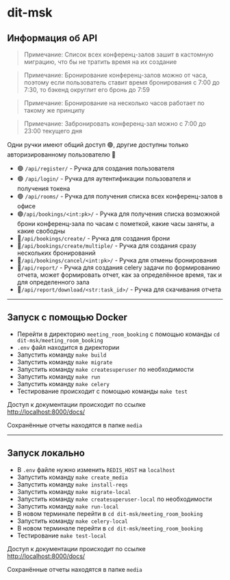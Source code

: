 # dit-msk
## Информация об API

> Примечание: Список всех конференц-залов зашит 
в кастомную миграцию, что бы не тратить время на их создание

> Примечание: Бронирование конференц-залов можно от часа,
поэтому если пользователь ставит время бронирования 
с 7:00 до 7:30, то бэкенд округлит его бронь до 7:59

> Примечание: Бронирование на несколько часов работает
по такому же принципу

> Примечание: Забронировать конференц-зал можно с 7:00 до 23:00 текущего дня

Одни ручки имеют общий доступ 🟢, 
другие доступны только авторизированному пользователю 🔴

- 🟢 `/api/register/` - Ручка для создания пользователя 
- 🟢 `/api/login/` - Ручка для аутентификации пользователя и 
получения токена
- 🟢 `/api/rooms/` - Ручка для получения списка 
всех конференц-залов в офисе
- 🟢`/api/bookings/<int:pk>/` - Ручка для получения списка возможной брони 
конференц-зала по часам с пометкой, какие часы заняты, а какие свободны
- 🔴`/api/bookings/create/` - Ручка для создания брони
- 🔴`/api/bookings/create/multiple/` - Ручка для создания сразу нескольких бронирований
- 🔴`/api/bookings/cancel/<int:pk>/` - Ручка для отмены бронирования
- 🔴`/api/report/` - Ручка для создания celery задачи по формированию отчета, 
может формировать отчет, как за определённое время, так и для определенного зала
- 🔴`/api/report/download/<str:task_id>/` - Ручка для скачивания отчета

---
## Запуск с помощью Docker

- Перейти в директорию `meeting_room_booking` с помощью команды `cd dit-msk/meeting_room_booking`
- `.env` файл находится в директории 
- Запустить команду `make build`
- Запустить команду `make migrate`
- Запустить команду `make createsuperuser` по необходимости
- Запустить команду `make run`  
- Запустить команду `make celery` 
- Тестирование происходит с помощью команды `make test`

Доступ к документации происходит по ссылке <http://localhost:8000/docs/>

Сохранённые отчеты находятся в папке `media`

---
## Запуск локально

- В `.env` файле нужно изменить `REDIS_HOST` на `localhost`
- Запустить команду `make create_media`
- Запустить команду `make install-reqs`
- Запустить команду `make migrate-local`
- Запустить команду `make createsuperuser-local` по необходимости 
- Запустить команду `make run-local`
- В новом терминале перейти в `cd dit-msk/meeting_room_booking` 
- Запустить команду `make celery-local` 
- В новом терминале перейти в `cd dit-msk/meeting_room_booking` 
- Тестирование `make test-local` 

Доступ к документации происходит по ссылке <http://localhost:8000/docs/>

Сохранённые отчеты находятся в папке `media`




